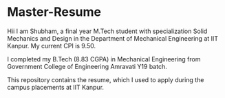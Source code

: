 # Master-Resume

Hii I am Shubham, a final year M.Tech student with specialization Solid Mechanics and Design in the Department of Mechanical Engineering at IIT Kanpur. My current CPI is 9.50.

I completed my B.Tech (8.83 CGPA) in Mechanical Engineering from Government College of Engineering Amravati Y19 batch.

This repository contains the resume, which I used to apply during the campus placements at IIT Kanpur.
